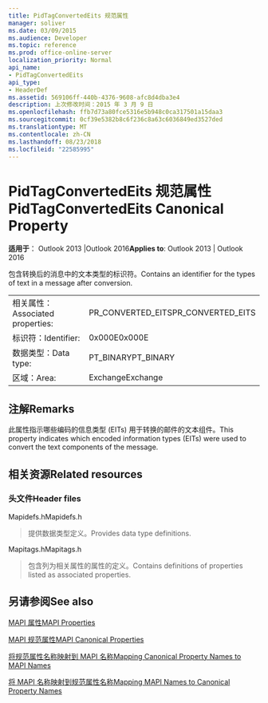 ```yaml
---
title: PidTagConvertedEits 规范属性
manager: soliver
ms.date: 03/09/2015
ms.audience: Developer
ms.topic: reference
ms.prod: office-online-server
localization_priority: Normal
api_name:
- PidTagConvertedEits
api_type:
- HeaderDef
ms.assetid: 569106ff-440b-4376-9608-afc8d4dba3e4
description: 上次修改时间：2015 年 3 月 9 日
ms.openlocfilehash: ffb7d73a80fce5316e5b948c0ca317501a15daa3
ms.sourcegitcommit: 0cf39e5382b8c6f236c8a63c6036849ed3527ded
ms.translationtype: MT
ms.contentlocale: zh-CN
ms.lasthandoff: 08/23/2018
ms.locfileid: "22585995"
---
```

# <a name="pidtagconvertedeits-canonical-property"></a><span data-ttu-id="7f131-103">PidTagConvertedEits 规范属性</span><span class="sxs-lookup"><span data-stu-id="7f131-103">PidTagConvertedEits Canonical Property</span></span>

  
  
<span data-ttu-id="7f131-104">**适用于**： Outlook 2013 |Outlook 2016</span><span class="sxs-lookup"><span data-stu-id="7f131-104">**Applies to**: Outlook 2013 | Outlook 2016</span></span> 
  
<span data-ttu-id="7f131-105">包含转换后的消息中的文本类型的标识符。</span><span class="sxs-lookup"><span data-stu-id="7f131-105">Contains an identifier for the types of text in a message after conversion.</span></span>
  
|||
|:-----|:-----|
|<span data-ttu-id="7f131-106">相关属性：</span><span class="sxs-lookup"><span data-stu-id="7f131-106">Associated properties:</span></span>  <br/> |<span data-ttu-id="7f131-107">PR_CONVERTED_EITS</span><span class="sxs-lookup"><span data-stu-id="7f131-107">PR_CONVERTED_EITS</span></span>  <br/> |
|<span data-ttu-id="7f131-108">标识符：</span><span class="sxs-lookup"><span data-stu-id="7f131-108">Identifier:</span></span>  <br/> |<span data-ttu-id="7f131-109">0x000E</span><span class="sxs-lookup"><span data-stu-id="7f131-109">0x000E</span></span>  <br/> |
|<span data-ttu-id="7f131-110">数据类型：</span><span class="sxs-lookup"><span data-stu-id="7f131-110">Data type:</span></span>  <br/> |<span data-ttu-id="7f131-111">PT_BINARY</span><span class="sxs-lookup"><span data-stu-id="7f131-111">PT_BINARY</span></span>  <br/> |
|<span data-ttu-id="7f131-112">区域：</span><span class="sxs-lookup"><span data-stu-id="7f131-112">Area:</span></span>  <br/> |<span data-ttu-id="7f131-113">Exchange</span><span class="sxs-lookup"><span data-stu-id="7f131-113">Exchange</span></span>  <br/> |
   
## <a name="remarks"></a><span data-ttu-id="7f131-114">注解</span><span class="sxs-lookup"><span data-stu-id="7f131-114">Remarks</span></span>

<span data-ttu-id="7f131-115">此属性指示哪些编码的信息类型 (EITs) 用于转换的邮件的文本组件。</span><span class="sxs-lookup"><span data-stu-id="7f131-115">This property indicates which encoded information types (EITs) were used to convert the text components of the message.</span></span>
  
## <a name="related-resources"></a><span data-ttu-id="7f131-116">相关资源</span><span class="sxs-lookup"><span data-stu-id="7f131-116">Related resources</span></span>

### <a name="header-files"></a><span data-ttu-id="7f131-117">头文件</span><span class="sxs-lookup"><span data-stu-id="7f131-117">Header files</span></span>

<span data-ttu-id="7f131-118">Mapidefs.h</span><span class="sxs-lookup"><span data-stu-id="7f131-118">Mapidefs.h</span></span>
  
> <span data-ttu-id="7f131-119">提供数据类型定义。</span><span class="sxs-lookup"><span data-stu-id="7f131-119">Provides data type definitions.</span></span>
    
<span data-ttu-id="7f131-120">Mapitags.h</span><span class="sxs-lookup"><span data-stu-id="7f131-120">Mapitags.h</span></span>
  
> <span data-ttu-id="7f131-121">包含列为相关属性的属性的定义。</span><span class="sxs-lookup"><span data-stu-id="7f131-121">Contains definitions of properties listed as associated properties.</span></span>
    
## <a name="see-also"></a><span data-ttu-id="7f131-122">另请参阅</span><span class="sxs-lookup"><span data-stu-id="7f131-122">See also</span></span>



[<span data-ttu-id="7f131-123">MAPI 属性</span><span class="sxs-lookup"><span data-stu-id="7f131-123">MAPI Properties</span></span>](mapi-properties.md)
  
[<span data-ttu-id="7f131-124">MAPI 规范属性</span><span class="sxs-lookup"><span data-stu-id="7f131-124">MAPI Canonical Properties</span></span>](mapi-canonical-properties.md)
  
[<span data-ttu-id="7f131-125">将规范属性名称映射到 MAPI 名称</span><span class="sxs-lookup"><span data-stu-id="7f131-125">Mapping Canonical Property Names to MAPI Names</span></span>](mapping-canonical-property-names-to-mapi-names.md)
  
[<span data-ttu-id="7f131-126">将 MAPI 名称映射到规范属性名称</span><span class="sxs-lookup"><span data-stu-id="7f131-126">Mapping MAPI Names to Canonical Property Names</span></span>](mapping-mapi-names-to-canonical-property-names.md)

